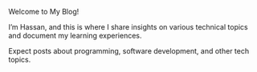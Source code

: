 Welcome to My Blog!

I’m Hassan, and this is where I share insights on various technical topics and document my learning experiences.

Expect posts about programming, software development, and other tech topics. 
